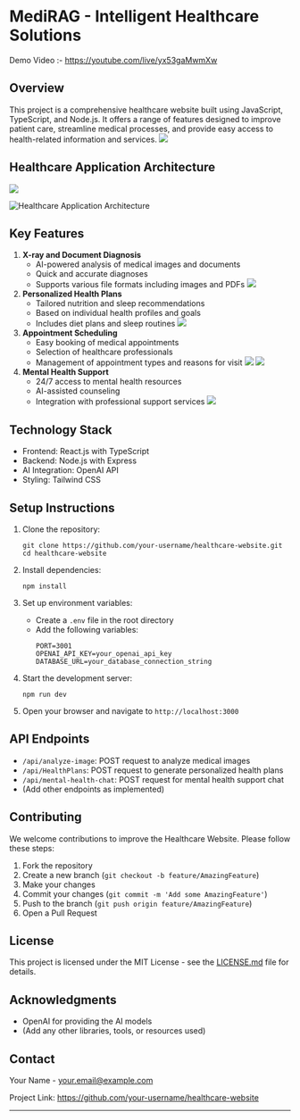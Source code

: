 # MediRAG - Intelligent Healthcare Solutions

Demo Video :- https://youtube.com/live/yx53gaMwmXw
## Overview

This project is a comprehensive healthcare website built using JavaScript, TypeScript, and Node.js. It offers a range of features designed to improve patient care, streamline medical processes, and provide easy access to health-related information and services.
![](./Images/Home.png)

## Healthcare Application Architecture 
![](./Images/MediRAG.png)

![Healthcare Application Architecture](https://imgr.whimsical.com/thumbnails/4J4giaGuJZkrEKcY9DLTzn/L6k2ke5FcVsEHCqcWDNyqv)

## Key Features

1. **X-ray and Document Diagnosis**
   - AI-powered analysis of medical images and documents
   - Quick and accurate diagnoses
   - Supports various file formats including images and PDFs
![](./Images/X-ray.png)
2. **Personalized Health Plans**
   - Tailored nutrition and sleep recommendations
   - Based on individual health profiles and goals
   - Includes diet plans and sleep routines
![](./Images/image.png)
3. **Appointment Scheduling**
   - Easy booking of medical appointments
   - Selection of healthcare professionals
   - Management of appointment types and reasons for visit
![](./Images/Appointment.png)
![](./Images/Email.png)
4. **Mental Health Support**
   - 24/7 access to mental health resources
   - AI-assisted counseling
   - Integration with professional support services
![](./Images/Chatbot.png)
## Technology Stack

- Frontend: React.js with TypeScript
- Backend: Node.js with Express
- AI Integration: OpenAI API
- Styling: Tailwind CSS

## Setup Instructions

1. Clone the repository:
   ```
   git clone https://github.com/your-username/healthcare-website.git
   cd healthcare-website
   ```

2. Install dependencies:
   ```
   npm install
   ```

3. Set up environment variables:
   - Create a `.env` file in the root directory
   - Add the following variables:
     ```
     PORT=3001
     OPENAI_API_KEY=your_openai_api_key
     DATABASE_URL=your_database_connection_string
     ```

4. Start the development server:
   ```
   npm run dev
   ```

5. Open your browser and navigate to `http://localhost:3000`

## API Endpoints

- `/api/analyze-image`: POST request to analyze medical images
- `/api/HealthPlans`: POST request to generate personalized health plans
- `/api/mental-health-chat`: POST request for mental health support chat
- (Add other endpoints as implemented)

## Contributing

We welcome contributions to improve the Healthcare Website. Please follow these steps:

1. Fork the repository
2. Create a new branch (`git checkout -b feature/AmazingFeature`)
3. Make your changes
4. Commit your changes (`git commit -m 'Add some AmazingFeature'`)
5. Push to the branch (`git push origin feature/AmazingFeature`)
6. Open a Pull Request

## License

This project is licensed under the MIT License - see the [LICENSE.md](LICENSE.md) file for details.

## Acknowledgments

- OpenAI for providing the AI models
- (Add any other libraries, tools, or resources used)

## Contact

Your Name - your.email@example.com

Project Link: https://github.com/your-username/healthcare-website

---
